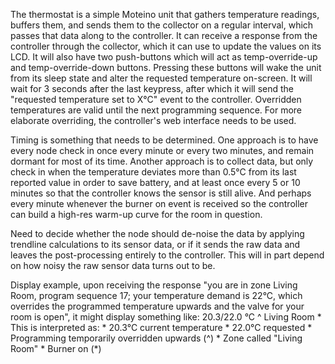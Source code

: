 The thermostat is a simple Moteino unit that gathers temperature readings, buffers them, and sends them to the collector on a regular interval, which passes that data along to the controller. It can receive a response from the controller through the collector, which it can use to update the values on its LCD. It will also have two push-buttons which will act as temp-override-up and temp-override-down buttons. Pressing these buttons will wake the unit from its sleep state and alter the requested temperature on-screen. It will wait for 3 seconds after the last keypress, after which it will send the "requested temperature set to X°C" event to the controller. Overridden temperatures are valid until the next programming sequence. For more elaborate overriding, the controller's web interface needs to be used.

Timing is something that needs to be determined. One approach is to have every node check in once every minute or every two minutes, and remain dormant for most of its time. Another approach is to collect data, but only check in when the temperature deviates more than 0.5°C from its last reported value in order to save battery, and at least once every 5 or 10 minutes so that the controller knows the sensor is still alive. And perhaps every minute whenever the burner on event is received so the controller can build a high-res warm-up curve for the room in question.

Need to decide whether the node should de-noise the data by applying trendline calculations to its sensor data, or if it sends the raw data and leaves the post-processing entirely to the controller. This will in part depend on how noisy the raw sensor data turns out to be.

Display example, upon receiving the response "you are in zone Living Room, program sequence 17; your temperature demand is 22°C, which overrides the programmed temperature upwards and the valve for your room is open", it might display something like:
    20.3/22.0 °C         ^
    Living Room          *
This is interpreted as:
    * 20.3°C current temperature
    * 22.0°C requested
    * Programming temporarily overridden upwards (^)
    * Zone called "Living Room"
    * Burner on (*)

